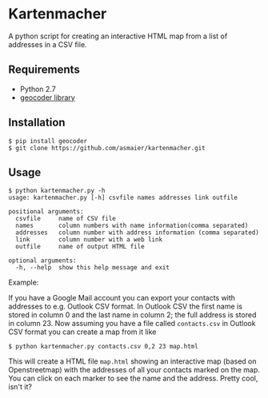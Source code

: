 Kartenmacher
==========

A python script for creating an interactive HTML map from a list of addresses in a CSV file.

Requirements
------------

 - Python 2.7
 - [geocoder library](https://pypi.python.org/pypi/geocoder)

Installation
------------

    $ pip install geocoder
    $ git clone https://github.com/asmaier/kartenmacher.git

Usage
-----

    $ python kartenmacher.py -h
    usage: kartenmacher.py [-h] csvfile names addresses link outfile

    positional arguments:
      csvfile     name of CSV file
      names       column numbers with name information(comma separated)
      addresses   column number with address information (comma separated)
      link        column number with a web link
      outfile     name of output HTML file

    optional arguments:
      -h, --help  show this help message and exit


Example:

If you have a Google Mail account you can export your contacts with addresses to e.g. Outlook CSV format.
In Outlook CSV the first name is stored in column 0 and the last name in column 2; the full address is stored
in column 23. Now assuming you have a file called `contacts.csv` in Outlook CSV format you can create a map from it like

	$ python kartenmacher.py contacts.csv 0,2 23 map.html

This will create a HTML file `map.html` showing an interactive map (based on Openstreetmap) with the addresses of all
your contacts marked on the map. You can click on each marker to see the name and the address. Pretty cool, isn't it?



